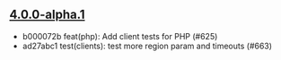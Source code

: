 ## [4.0.0-alpha.1](https://github.com/algolia/algoliasearch-client-php/compare/4.0.0-alpha.0...4.0.0-alpha.1)

- b000072b feat(php): Add client tests for PHP (#625)
- ad27abc1 test(clients): test more region param and timeouts (#663)


